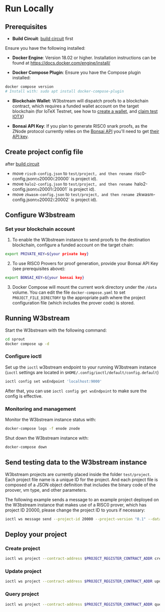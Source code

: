 # Run Locally

## Prerequisites

- **Build Circuit**: [build circuit](BUILD-CIRCUIT.md) first  

Ensure you have the following installed:

- **Docker Engine**: Version 18.02 or higher. Installation instructions can be found at https://docs.docker.com/engine/install/

- **Docker Compose Plugin**: Ensure you have the Compose plugin installed:

```bash
docker compose version
# Install with: sudo apt install docker-compose-plugin
```

- **Blockchain Wallet**: W3bstream will dispatch proofs to a blockchain contract, which requires a funded wallet account on the target blockchain (for IoTeX Testnet, see how to [create a wallet](https://docs.iotex.io/the-iotex-stack/wallets/metamask), and [claim test IOTX](https://docs.iotex.io/the-iotex-stack/iotx-faucets/testnet-tokens#the-iotex-developer-portal))

- **Bonsai API Key**: If you plan to generate RISC0 snark proofs, as the ZNode protocol currently relies on the [Bonsai API](https://dev.risczero.com/api/bonsai/) you'll need to get [their API key](https://docs.google.com/forms/d/e/1FAIpQLSf9mu18V65862GS4PLYd7tFTEKrl90J5GTyzw_d14ASxrruFQ/viewform).

## Create project config file
after [build circuit](BUILD-CIRCUIT.md)
- move `risc0-config.json` to `test/project, and then rename `risc0-config.json` to `20000`(`20000` is project id).  
- move `halo2-config.json` to `test/project, and then rename `halo2-config.json` to `20001`(`20001` is project id).
- move `zkwasm-config.json` to `test/project, and then rename `zkwasm-config.json` to `20002`(`20002` is project id).

## Configure W3bstream

### Set your blockchain account

1. To enable the W3bstream instance to send proofs to the destination blockchain, configure a funded account on the target chain:

```bash
export PRIVATE_KEY=${your private key}
```

2. To use RISC0 Provers for proof generation, provide your Bonsai API Key (see prerequisites above):

```bash
export BONSAI_KEY=${your bonsai key}
```

3. Docker Compose will mount the current work directory under the `/data` volume. You can edit the file `docker-compose.yaml` to set `PROJECT_FILE_DIRECTORY` tp the appropriate path where the project configuration file (which includes the prover code) is stored.

## Running W3bstream

Start the W3bstream with the following command:

```bash
cd sprout
docker compose up -d
```
### Configure ioctl

Set up the `ioctl` w3bstream endpoint to your running W3bstream instance (`ioctl` settings are located in `$HOME/.config/ioctl/default/config.default`)

 ```bash
 ioctl config set wsEndpoint 'localhost:9000'
 ```

After that, you can use ```ioctl config get wsEndpoint``` to make sure the config is effective.

### Monitoring and management

Monitor the W3bstream instance status with:

```bash
docker-compose logs -f enode znode
```

Shut down the W3bstream instance with:

```bash
docker-compose down
```

## Send testing data to the W3bstream instance

W3bstream projects are currently placed inside the folder `test/project`. Each project file name is a unique ID for the project. And each project file is composed of a JSON object definition that includes the binary code of the proover, vm type, and other parameters.

The following example sends a message to an example project deployed on the W3bstream instance that makes use of a RISC0 prover, which has project ID 20000, please change the project ID to yours if necessary:

```bash
ioctl ws message send --project-id 20000 --project-version "0.1" --data "{\"private_input\":\"14\", \"public_input\":\"3,34\", \"receipt_type\":\"Snark\"}"
```
## Deploy your project

### Create project

```sh
ioctl ws project --contract-address $PROJECT_REGISTER_CONTRACT_ADDR create --project-config-file path/to/project_config_file --project-config-hash ${project config sha256 hash(optional)} ## the project id will be retrieved.
```

### Update project

```sh
ioctl ws project --contract-address $PROJECT_REGISTER_CONTRACT_ADDR update --project-id $PROJECT_ID --project-config-file path/to/project_config_file --project-config-hash ${project config sha256 hash(optional)}
```

### Query project

```sh
ioctl ws project --contract-address $PROJECT_REGISTER_CONTRACT_ADDR query --project-id $PROJECT_ID
```



